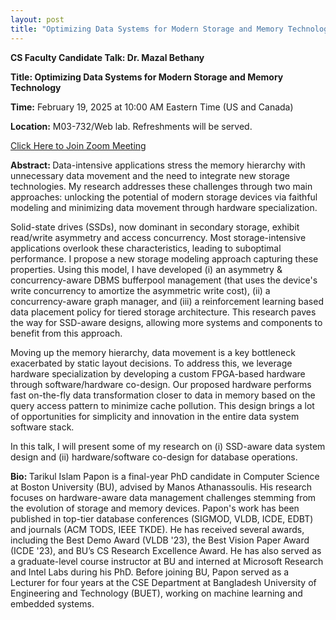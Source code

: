 ```yaml
---
layout: post
title: "Optimizing Data Systems for Modern Storage and Memory Technology"
---
```

<p><b>CS Faculty Candidate Talk: Dr. Mazal Bethany</b></p>
<p><b>Title: Optimizing Data Systems for Modern Storage and Memory Technology</b></p>

<p></p>
<p><b>Time:</b> February 19, 2025 at 10:00 AM Eastern Time (US and Canada)</p>
<p><b>Location:</b> M03-732/Web lab. Refreshments will be served.</p>
<a href="https://umassboston.zoom.us/j/92791577581">Click Here to Join Zoom Meeting  </a>


<p></p>
<p><b>Abstract: </b> Data-intensive applications stress the memory hierarchy with unnecessary data movement and the need to integrate new storage technologies. My research addresses these challenges through two main approaches: unlocking the potential of modern storage devices via faithful modeling and minimizing data movement through hardware specialization. 
</p>

<p>Solid-state drives (SSDs), now dominant in secondary storage, exhibit read/write asymmetry and access concurrency. Most storage-intensive applications overlook these characteristics, leading to suboptimal performance. I propose a new storage modeling approach capturing these properties. Using this model, I have developed (i) an asymmetry & concurrency-aware DBMS bufferpool management (that uses the device's write concurrency to amortize the asymmetric write cost), (ii) a concurrency-aware graph manager, and (iii) a reinforcement learning based data placement policy for tiered storage architecture. This research paves the way for SSD-aware designs, allowing more systems and components to benefit from this approach. 
 </p>
   
<p>Moving up the memory hierarchy, data movement is a key bottleneck exacerbated by static layout decisions. To address this, we leverage hardware specialization by developing a custom FPGA-based hardware through software/hardware co-design. Our proposed hardware performs fast on-the-fly data transformation closer to data in memory based on the query access pattern to minimize cache pollution. This design brings a lot of opportunities for simplicity and innovation in the entire data system software stack.
</p>

<p>In this talk, I will present some of my research on (i) SSD-aware data system design and (ii) hardware/software co-design for database operations. 
</p>

<p></p>
<p><b>Bio: </b> Tarikul Islam Papon is a final-year PhD candidate in Computer Science at Boston University (BU), advised by Manos Athanassoulis. His research focuses on hardware-aware data management challenges stemming from the evolution of storage and memory devices. Papon's work has been published in top-tier database conferences (SIGMOD, VLDB, ICDE, EDBT) and journals (ACM TODS, IEEE TKDE). He has received several awards, including the Best Demo Award (VLDB '23), the Best Vision Paper Award (ICDE '23), and BU’s CS Research Excellence Award. He has also served as a graduate-level course instructor at BU and interned at Microsoft Research and Intel Labs during his PhD. Before joining BU, Papon served as a Lecturer for four years at the CSE Department at Bangladesh University of Engineering and Technology (BUET), working on machine learning and embedded systems.
</p>
